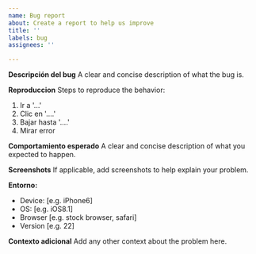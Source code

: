 ```yaml
---
name: Bug report
about: Create a report to help us improve
title: ''
labels: bug
assignees: ''

---
```


**Descripción del bug**
A clear and concise description of what the bug is.

**Reproduccion**
Steps to reproduce the behavior:
1. Ir a '...'
2. Clic en '....'
3. Bajar hasta '....'
4. Mirar error

**Comportamiento esperado**
A clear and concise description of what you expected to happen.

**Screenshots**
If applicable, add screenshots to help explain your problem.

**Entorno:**
 - Device: [e.g. iPhone6]
 - OS: [e.g. iOS8.1]
 - Browser [e.g. stock browser, safari]
 - Version [e.g. 22]

**Contexto adicional**
Add any other context about the problem here.
